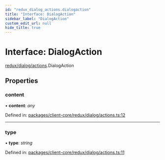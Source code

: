 ```yaml
---
id: "redux_dialog_actions.dialogaction"
title: "Interface: DialogAction"
sidebar_label: "DialogAction"
custom_edit_url: null
hide_title: true
---
```


# Interface: DialogAction

[redux/dialog/actions](../modules/redux_dialog_actions.md).DialogAction

## Properties

### content

• **content**: *any*

Defined in: [packages/client-core/redux/dialog/actions.ts:12](https://github.com/xr3ngine/xr3ngine/blob/66a84a950/packages/client-core/redux/dialog/actions.ts#L12)

___

### type

• **type**: *string*

Defined in: [packages/client-core/redux/dialog/actions.ts:11](https://github.com/xr3ngine/xr3ngine/blob/66a84a950/packages/client-core/redux/dialog/actions.ts#L11)
